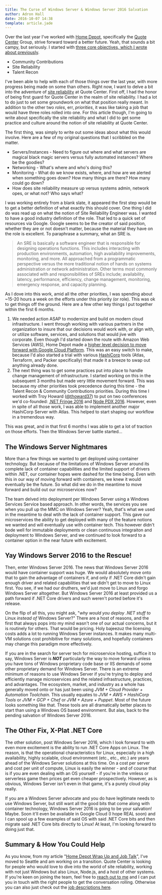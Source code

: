 ```yaml
---
title: The Curse of Windows Server & Windows Server 2016 Salvation
author: Adron Hall
date: 2016-10-07 14:38
template: article.jade
---
```

Over the last year I've worked with [Home Depot](https://homedepot.com), specifically the [Quote Center](http://www.quotecenter.com/) Group, strive forward toward a better future. Yeah, that sounds a bit campy, but seriously. I started with [three core objectives, which I wrote about previously](http://blog.adron.me/articles/after-816-days-taking-a-job/).

* Community Contributions
* Site Reliability
* Talent Recon

I've been able to help with each of those things over the last year, with more progress being made on some than others. Right now, I want to delve a bit into the adventure of [site reliability](https://landing.google.com/sre/interview/ben-treynor.html) at Quote Center. First off, I had the honor of being first guard for Quote Center in the realm of site reliability. I had a lot to do just to set some groundwork on what that position really meant. In addition to the other two *roles*, err, *priorities*, it was like taking a job that would have three roles rolled into one. For this article though, I'm going to write about specifically the site reliability and what I did to get some practice and culture around the notion of site reliability at Quote Center.

The first thing, was simply to write out some ideas about what this would involve. Here are a few of my original questions that I scribbled on the matter.

<span class="more"></span>

* Servers/Instances - Need to figure out where and what servers are magical black magic servers versus fully automated instances? Where be the goodies?
* Networking - What's where and who's doing this?
* Monitoring - What do we know exists, where, and how are we alerted when something goes down? How many things are there? How many could go down?
* How does site reliability measure up versus systems admin, network opes, or what not? Who says what?

I was working entirely from a blank slate, it appeared the first step would be to get a better definition of what exactly this should cover. One thing I did do was read up on what the notion of Site Reliability Engineer was. I wanted to have a good industry definition of the role. That led to a quick set of resources via Google. Google seems to be the creator of said position, whether they are or not doesn't matter, because the material they have on the role is excellent. To paraphrase a summary, what an SRE is.

> An SRE is basically a software engineer that is responsible for designing operations functions. This includes interacting with production environments, automation, high availability improvements, monitoring, and more. All approached from a programmatic perspective versus the more traditional notion of hands on systems administration or network administration. Other terms most commonly associated with and responsibilities of SREs include; availability, latency, performance, efficiency, change management, monitoring, emergency response, and capacity planning.

As I dove into this work, amid all the other priorities, I was spending about ~15-20 hours a week on the efforts under this priority (or role). This was ok to get things off the ground. Here are a few other key things I put together within the first 6 months.

1. We needed action ASAP to modernize and build on modern cloud infrastructure. I went through working with various partners in the organization to insure that our decisions would work with, or align with, or utilize software, services, and solutions that would jive with corporate. Even though I'd started down the route with Amazon Web Services (AWS), Home Depot made a [higher level decision to move forward with Google Cloud Platform](http://www.reuters.com/article/us-google-home-depot-cloud-idUSKCN0WO380). This was an easy switch to make, because I'd also started a trial with various [HashiCorp](https://www.hashicorp.com/) tools (Atlas, Terraform, and Packer specifically) that made it a breeze to swap out anything already done.
2. The next thing was to get some practices put into place to handle change management of infrastructure. I started working on this in the subsequent 3 months but made very little movement forward. This was because my other priorities took precedence during this time - the Talent Recon & Community Contributions priorities. During this time I worked with Troy Howard ([@thoward37](https://twitter.com/thoward37/)) to put on two conferences we'd co-founded: [.NET Fringe 2016](http://dotnetfringe.org/) and [Node PDX 2016](http://nodepdx.org/). However, even in spite of all those work, I was able to implement another major HashiCorp Server with Atlas. This helped to start shaping our workflow in a tremendous way.

This was great, and in that first 6 months I was able to get a lot of traction on those efforts. Then the Windows Server battle started...

## The Windows Server Nightmares

More than a few things we wanted to get deployed using container technology. But because of the limitations of Windows Server around its complete lack of container capabilities and the limited support of drivers within .NET, our container hopes were dashed for the time being. Even with this in our way of moving forward with containers, we knew it would eventually be the future. So what did we do in the meantime to move forward and build out our microservices now?

The team delved into deployment per Windows Server using a Windows Services Service based approach. In other words, the services you see when you pull up the MMC on Windows Server? Yeah, that's what we used in the meantime to deal wtih the lack of container support. This gave our microservices the ability to get deployed with many of the feature notions we wanted and will eventually use with container tech. This however didn't bode well for immutable deployments or clean continuous integraiton and deployment to Windows Server, and we continued to look forward to a container option in the near future with excitement.

## Yay Windows Server 2016 to the Rescue!

Then, enter Windows Server 2016. The news that Windows Server 2016 would have container support was huge. We would absolutely move onto that to gain the advantage of containers if, and only if .NET Core didn't gain enough driver and related capabilities that we didn't get to move to Linux first. You see, if we had our druthers, we'd just move to Linux and forgo Windows Server altogether. But Windows Server 2016 at least provided us a path forward if .NET Core drivers and such weren't ported before it's release.

On the flip of all this, you might ask, "*why would you deploy .NET stuff to* Linux *instead of* Windows Server?" There are a host of reasons, and the first that always pops into my mind wasn't one of our actual concerns, but it is routinely for others. That would be pricing. Holy bajeezuz the licensing costs adds a lot to running Windows Server instances. It makes many multi-VM solutions cost prohibitive for many solutions, and hopefully containers may change this paradigm more effectively.


If you are in the search for server tech for microservice hosting, suffice it to say, Windows Server is ***NOT*** particularly the way to move forward unless you have tons of Windows proprietary code base or IIS demands of some other proprietary demand for Windows Server. There is an extreme minimum of reasons to use Windows Server if you're trying to deploy and efficiently manage microservices and the related infrastructure, practices, and advantages. The ecosystem, market, and industry as a whole has generally moved onto or has just been using *JVM + Cloud Provider + Automation Toolchain*. This usually equates to *JVM + AWS + HashiCorp Tools* or *JVM + GCP + Chef* or *JVM + Azure + Puppet*. Most of the future looks something like that. These tools are all dramatically better places to start than using a Windows OS based environment. But alas, back to the pending salvation of Windows Server 2016.

## The Other Fix, X-Plat .NET Core

The other solution, post Windows Server 2016, which I look forward to with even more excitement is the ability to run .NET Core Apps on Linux. The reason, is that the operational characteristics for Linux, especially in a high availability, highly scalable, cloud environment (etc., etc., etc.) are years ahead of the Windows Server solutions at this time. On a cost per server and cost per unit of compute, Linux is easily the winner - and of course that is if you are even dealing with an OS yourself - if you're in the vmless or serverless game then prices get even cheaper prospectively. However, as is obvious, Windows Server isn't even in that game, it's a purely cloud play really.

If you are a Windows Server advocate and you do have legitimate needs to use Windows Server, but still want all the good bits that come along with container technology, Windows Server 2016 is going to be your salvation! Maybe. Soon it'll even be available in Google Cloud (I hope REAL soon) and I can spool up a few examples of said OS with said .NET Core bits and then migrate said .NET Core bits directly to Linux! At least, I'm looking forward to doing just that.

## Summary & How You Could Help

As you know, from my article "[Home Depot Wrap Up and Job Talk](http://blog.adron.me/articles/sitrep-home-depot-wrap-up-next-talks-next-job/)", I've moved to Seattle and am working on a transition. Quote Center is looking for people who would love to dive into the world of site reliability, working with not just Windows but also Linux, Node.js, and a host of other systems. If you're keen on joining the team, feel free to [reach out to me](http://blog.adron.me/docs/contact/) and I can put you in touch with the right people to get the conversation rolling. Otherwise you can also just check out the [job descriptions here](http://quotecenter.com/#openpositions).